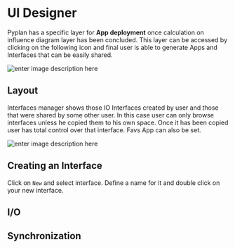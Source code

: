 
# UI Designer
Pyplan has a specific layer for **App deployment** once calculation on influence diagram layer has been concluded.
This layer can be accessed by clicking on the following icon and final user is able to generate Apps and Interfaces that can be easily shared.

![enter image description here](http://img.pyplan.org/UI_interfaces.png)
## Layout
Interfaces manager shows those IO Interfaces created by user and those that were  shared by some other user. In this case user can only browse interfaces unless he copied them to his own space.
Once it has been copied user has total control over that interface.
Favs App can also be set.

![enter image description here](http://img.pyplan.org/Ui_layout.png)

## Creating an Interface
Click on `New` and select interface. 
Define a name for it and double click on your new interface.

## I/O 
## Synchronization

<!--stackedit_data:
eyJoaXN0b3J5IjpbLTE2OTkzNDI2OTQsMTk1MTg1NjEzMywtMT
EwNTE4MzQ5MiwtMTk1MDQyNTI1OSwxNDYyNjg0NTU2LC0xODc3
MzEyODMxLDU1NTkyMzI0NiwxNTY5OTk4MzcxLC0xODc3MzEyOD
MxLC0xNzI4NjgxNDJdfQ==
-->